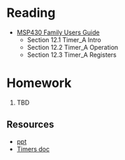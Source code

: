 # Reading
- [MSP430 Family Users Guide](/382/datasheets/msp430_msp430x2xx_family_users_guide.pdf)
    - Section 12.1 Timer_A Intro
    - Section 12.2 Timer_A Operation
    - Section 12.3 Timer_A Registers

# Homework

1. TBD

## Resources

- [ppt](Lsn29-30.pptx)
- [Timers doc](timers.docx)
